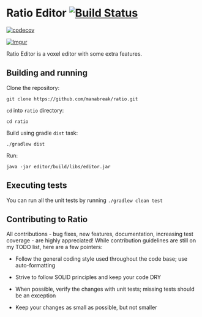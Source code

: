 # Ratio Editor [![Build Status](https://travis-ci.org/manabreak/ratio.svg?branch=master)](https://travis-ci.org/manabreak/ratio) 
[![codecov](https://codecov.io/gh/manabreak/ratio/branch/master/graph/badge.svg)](https://codecov.io/gh/manabreak/ratio)

[![Imgur](https://i.imgur.com/NILRZ0P.png)](https://i.imgur.com/NILRZ0P.png)

Ratio Editor is a voxel editor with some extra features.

## Building and running

Clone the repository:

    git clone https://github.com/manabreak/ratio.git

`cd` into `ratio` directory:

    cd ratio

Build using gradle `dist` task:

    ./gradlew dist

Run:

    java -jar editor/build/libs/editor.jar

## Executing tests

You can run all the unit tests by running `./gradlew clean test`

## Contributing to Ratio

All contributions - bug fixes, new features, documentation, increasing test coverage - are highly appreciated! While contribution guidelines are still on my TODO list, here are a few pointers:

- Follow the general coding style used throughout the code base; use auto-formatting

- Strive to follow SOLID principles and keep your code DRY

- When possible, verify the changes with unit tests; missing tests should be an exception

- Keep your changes as small as possible, but not smaller
